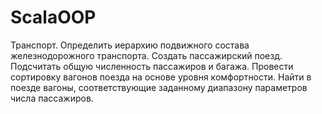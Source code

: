 # ScalaOOP
Транспорт. 
Определить иерархию подвижного состава железнодорожного транспорта. Создать пассажирский поезд.
Подсчитать общую численность пассажиров и багажа. Провести сортировку вагонов поезда на основе уровня комфортности.
Найти в поезде вагоны, соответствующие заданному диапазону параметров числа пассажиров.
